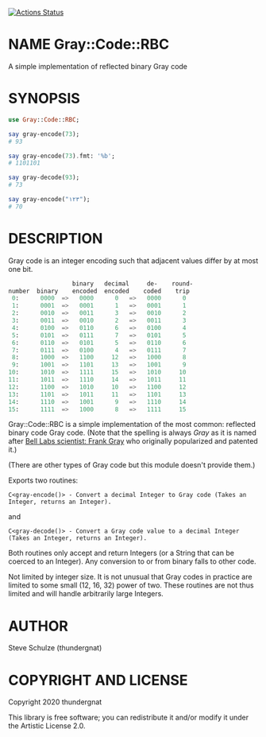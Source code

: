 [![Actions Status](https://github.com/thundergnat/Gray-Code-RBC/actions/workflows/test.yml/badge.svg)](https://github.com/thundergnat/Gray-Code-RBC/actions)

NAME Gray::Code::RBC
====================

A simple implementation of reflected binary Gray code

SYNOPSIS
========

```raku
use Gray::Code::RBC;

say gray-encode(73);
# 93

say gray-encode(73).fmt: '%b';
# 1101101

say gray-decode(93);
# 73

say gray-encode("١٢٣");
# 70
```

DESCRIPTION
===========

Gray code is an integer encoding such that adjacent values differ by at most one bit.

```raku
                  binary   decimal     de-    round-
number  binary    encoded  encoded    coded    trip
 0:      0000  =>   0000      0   =>   0000      0
 1:      0001  =>   0001      1   =>   0001      1
 2:      0010  =>   0011      3   =>   0010      2
 3:      0011  =>   0010      2   =>   0011      3
 4:      0100  =>   0110      6   =>   0100      4
 5:      0101  =>   0111      7   =>   0101      5
 6:      0110  =>   0101      5   =>   0110      6
 7:      0111  =>   0100      4   =>   0111      7
 8:      1000  =>   1100     12   =>   1000      8
 9:      1001  =>   1101     13   =>   1001      9
10:      1010  =>   1111     15   =>   1010     10
11:      1011  =>   1110     14   =>   1011     11
12:      1100  =>   1010     10   =>   1100     12
13:      1101  =>   1011     11   =>   1101     13
14:      1110  =>   1001      9   =>   1110     14
15:      1111  =>   1000      8   =>   1111     15
```

Gray::Code::RBC is a simple implementation of the most common: reflected binary code Gray code. (Note that the spelling is always _Gray_ as it is named after [Bell Labs scientist: Frank Gray](https://en.wikipedia.org/wiki/Frank_Gray_(researcher)) who originally popularized and patented it.)

(There are other types of Gray code but this module doesn't provide them.)

Exports two routines:

    C<gray-encode()> - Convert a decimal Integer to Gray code (Takes an Integer, returns an Integer).

and

    C<gray-decode()> - Convert a Gray code value to a decimal Integer (Takes an Integer, returns an Integer).

Both routines only accept and return Integers (or a String that can be coerced to an Integer). Any conversion to or from binary falls to other code.

Not limited by integer size. It is not unusual that Gray codes in practice are limited to some small (12, 16, 32) power of two. These routines are not thus limited and will handle arbitrarily large Integers.

AUTHOR
======

Steve Schulze (thundergnat)

COPYRIGHT AND LICENSE
=====================

Copyright 2020 thundergnat

This library is free software; you can redistribute it and/or modify it under the Artistic License 2.0.

